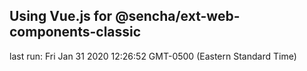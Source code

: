 ## Using Vue.js for @sencha/ext-web-components-classic

last run: Fri Jan 31 2020 12:26:52 GMT-0500 (Eastern Standard Time)